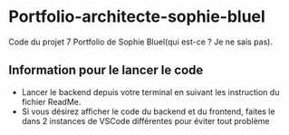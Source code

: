 # Portfolio-architecte-sophie-bluel

Code du projet 7 Portfolio de Sophie Bluel(qui est-ce ? Je ne sais pas).

## Information pour le lancer le code

 - Lancer le backend depuis votre terminal en suivant les instruction du fichier ReadMe.
 - Si vous désirez afficher le code du backend et du frontend, faites le dans 2 instances de VSCode différentes pour éviter tout problème
